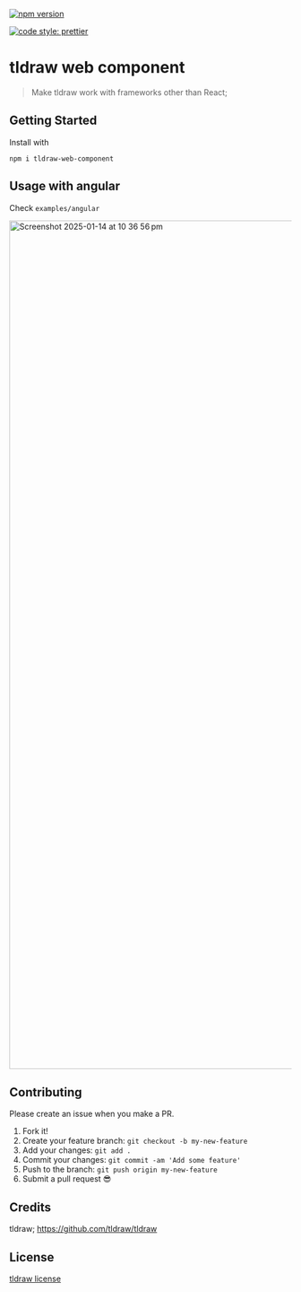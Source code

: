 [![npm version](https://badge.fury.io/js/tldraw-web-component.svg)](https://badge.fury.io/js/tldraw-web-component)

[![code style: prettier](https://img.shields.io/badge/code_style-prettier-ff69b4.svg?style=flat-square)](https://github.com/prettier/prettier)


# tldraw web component

> Make tldraw work with frameworks other than React;

## Getting Started
Install with

```
npm i tldraw-web-component
```

## Usage with angular

Check `examples/angular`

<img width="1512" alt="Screenshot 2025-01-14 at 10 36 56 pm" src="https://github.com/user-attachments/assets/3bd15c35-5ab6-430a-a961-db84fedc5218" />

## Contributing

Please create an issue when you make a PR.

1.  Fork it!
2.  Create your feature branch: `git checkout -b my-new-feature`
3.  Add your changes: `git add .`
4.  Commit your changes: `git commit -am 'Add some feature'`
5.  Push to the branch: `git push origin my-new-feature`
6.  Submit a pull request :sunglasses:

## Credits

tldraw;
https://github.com/tldraw/tldraw

## License

[tldraw license](https://github.com/tldraw/tldraw/blob/main/LICENSE.md)
